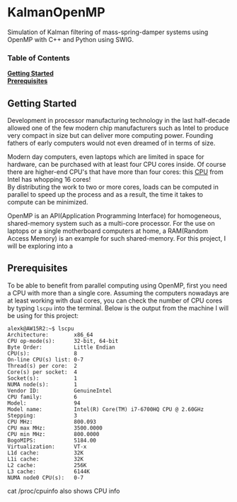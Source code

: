 # KalmanOpenMP

Simulation of Kalman filtering of mass-spring-damper systems using OpenMP with C++ and Python using SWIG.

### Table of Contents
**[Getting Started](#getting-started)**<br>
**[Prerequisites](#prerequisites)**<br>

## Getting Started

Development in processor manufacturing technology in the last half-decade allowed one of the few modern chip manufacturers such as Intel to produce very compact in size but can deliver more computing power. Founding fathers of early computers would not even dreamed of in terms of size.

Modern day computers, even laptops which are limited in space for hardware, can be purchased with at least four CPU cores inside. Of course there are higher-end CPU's that have more than four cores: this [CPU](https://www.intel.com/content/www/us/en/products/processors/core/x-series/i9-9980xe.html) from Intel has whopping 16 cores!  
By distributing the work to two or more cores, loads can be computed in parallel to speed up the process and as a result, the time it takes to compute can be minimized.

OpenMP is an API(Application Programming Interface) for homogeneous, shared-memory system such as a multi-core processor. For the use on laptops or a single motherboard computers at home, a RAM(Random Access Memory) is an example for such shared-memory. For this project, I will be exploring into a

## Prerequisites

To be able to benefit from parallel computing using OpenMP, first you need a CPU with more than a single core. Assuming the computers nowadays are at least working with dual cores, you can check the number of CPU cores by typing `lscpu` into the terminal.
Below is the output from the machine I will be using for this project:
```console
alexk@AW15R2:~$ lscpu
Architecture:        x86_64
CPU op-mode(s):      32-bit, 64-bit
Byte Order:          Little Endian
CPU(s):              8
On-line CPU(s) list: 0-7
Thread(s) per core:  2
Core(s) per socket:  4
Socket(s):           1
NUMA node(s):        1
Vendor ID:           GenuineIntel
CPU family:          6
Model:               94
Model name:          Intel(R) Core(TM) i7-6700HQ CPU @ 2.60GHz
Stepping:            3
CPU MHz:             800.093
CPU max MHz:         3500.0000
CPU min MHz:         800.0000
BogoMIPS:            5184.00
Virtualization:      VT-x
L1d cache:           32K
L1i cache:           32K
L2 cache:            256K
L3 cache:            6144K
NUMA node0 CPU(s):   0-7
```

cat /proc/cpuinfo also shows CPU info
